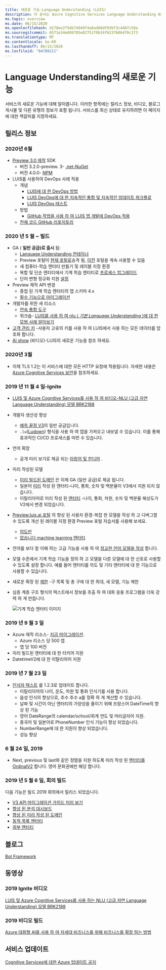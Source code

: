 ```yaml
---
title: 새로운 기능-Language Understanding (LUIS)
description: 이 문서는 Azure Cognitive Services Language Understanding API 대 한 뉴스로 정기적으로 업데이트 됩니다.
ms.topic: overview
ms.date: 06/15/2020
ms.openlocfilehash: d178ee2f5db74949f4a8ad68df93bf3c4407c58a
ms.sourcegitcommit: 6571e34e609785e82751f0b34f6237686470c1f3
ms.translationtype: MT
ms.contentlocale: ko-KR
ms.lasthandoff: 06/15/2020
ms.locfileid: "84789211"
---
```

# <a name="whats-new-in-language-understanding"></a>Language Understanding의 새로운 기능

서비스의 새로운 기능에 대해 알아봅니다. 이러한 항목에는 릴리스 정보, 비디오, 블로그 게시물 및 다른 유형의 정보가 포함 됩니다. 서비스를 최신 상태로 유지하려면 이 페이지에 대한 책갈피를 지정하세요.

## <a name="release-notes"></a>릴리스 정보

### <a name="june-2020"></a>2020년 6월

* [Preview 3.0 제작](luis-migration-authoring-entities.md) SDK
    * 버전 3.2.0-preview. 3- [.net-NuGet](https://www.nuget.org/packages/Microsoft.Azure.CognitiveServices.Language.LUIS.Authoring/)
    * 버전 4.0.0- [NPM](https://www.npmjs.com/package/@azure/cognitiveservices-luis-authoring)
* LUIS를 사용하여 DevOps 사례 적용
    * 개념
        * [LUIS에 대 한 DevOps 방법](luis-concept-devops-sourcecontrol.md)
        * [LUIS DevOps에 대 한 지속적인 통합 및 지속적인 업데이트 워크플로](luis-concept-devops-automation.md)
        * [LUIS DevOps 테스트](luis-concept-devops-testing.md)
    * 방법
        * [GitHub 작업을 사용 하 여 LUIS 앱 개발에 DevOps 적용](luis-how-to-devops-with-github.md)
    * [전체 코드 GitHub 리포지토리](https://github.com/Azure-Samples/LUIS-DevOps-Template)

### <a name="may-2020---build"></a>2020 년 5 월 ~ 빌드

* GA ( **일반 공급)로 출시** 됨:
    * [Language Understanding 컨테이너](luis-container-howto.md)
    * Preview 포털이 [현재 포털로](https://www.luis.ai)승격 됨, [이전](https://previous.luis.ai) 포털을 계속 사용할 수 있음
    * 새 컴퓨터-학습 엔터티 만들기 및 레이블 지정 환경
    * 복합 및 단순 엔터티에서 기계 학습 엔터티로 [프로세스 업그레이드](migrate-from-composite-entity.md)
    * 단어 변형 정규화 지원 [설정](how-to-application-settings-portal.md)
* Preview 제작 API 변경
    * 중첩 된 기계 학습 엔터티의 앱 스키마 4.x
    * [필수 기능으로 마이그레이션](luis-migration-authoring-entities.md#api-change-constraint-replaced-with-required-feature)
* 개발자를 위한 새 리소스
    * [연속 통합 도구](developer-reference-resource.md#continuous-integration-tools)
    * 워크숍- [LUIS를 사용 하 여 nlu ( _기본 Language Understanding_ )에 대 한 모범 사례 알아보기](developer-reference-resource.md#workshops)
* [고객 관리 키](luis-encryption-of-data-at-rest.md) -사용자 고유의 키를 사용 하 여 LUIS에서 사용 하는 모든 데이터를 암호화 합니다.
* [AI show](https://channel9.msdn.com/Shows/AI-Show/New-Features-in-Language-Understanding) (비디오)-LUIS의 새로운 기능을 참조 하세요.



### <a name="march-2020"></a>2020년 3월

* 이제 TLS 1.2는 이 서비스에 대한 모든 HTTP 요청에 적용됩니다. 자세한 내용은 [Azure Cognitive Services 보안](../cognitive-services-security.md)을 참조하세요.

### <a name="november-4-2019---ignite"></a>2019 년 11 월 4 일-Ignite

* [LUIS 및 Azure Cognitive Services를 사용 하 여 비디오-NLU (고급 자연 Language Understanding) 모델 BRK2188](https://www.youtube.com/watch?v=JdJEV2jV0_Y)

* 개발자 생산성 향상
    * [예측 끝점 V3](luis-migration-api-v3.md)의 일반 공급입니다.
    * `.lu`([Ludown](https://github.com/microsoft/botbuilder-tools/tree/master/packages/Ludown)) 형식을 사용 하 여 앱을 가져오고 내보낼 수 있습니다. 이를 통해 효과적인 CI/CD 프로세스를 마련 수 있습니다.
* 언어 확장
    * 공개 미리 보기로 제공 되는 [아랍어 및 힌디어](luis-language-support.md) .
* 미리 작성된 모델
    * [미리 빌드된 도메인](luis-reference-prebuilt-domains.md) 은 이제 GA (일반 공급)로 제공 됩니다.
    * 일본어 [미리](luis-reference-prebuilt-entities.md#japanese-entity-support) 작성 된 엔터티-나이, 통화, 숫자 및 백분율이 V3에서 지원 되지 않습니다.
    * 이탈리아어로 미리 작성 된 [엔터티](luis-reference-prebuilt-entities.md#italian-entity-support) -나이, 통화, 차원, 숫자 및 백분율 해상도가 V2에서 변경 되었습니다.
* [Preview.luis.ai 포털](https://preview.luis.ai) 의 향상 된 사용자 환경-복잡 한 모델을 작성 하 고 디버그할 수 있도록 개선 된 레이블 지정 환경 Preview 포털 자습서를 사용해 보세요.
    * [의도만](tutorial-intents-only.md)
    * [없습니다 machine learning 엔터티](tutorial-machine-learned-entity.md)
* 언어를 보다 잘 이해 하는 고급 기능을 사용 하 여 [정교한 언어 모델을 작성](luis-concept-entity-types.md) 합니다.
* 모델 수준에서 기계 학습 기능을 정의 하 고 모델을 다른 모델에 대 한 신호로 사용할 수 있도록 설정 합니다. 예를 들어 엔터티를 의도 및 기타 엔터티에 대 한 기능으로 사용할 수 있습니다.
* 새로운 확장 된 [제한](luis-limits.md) -구 목록 및 총 구에 대 한 최대, 새 모델, 기능 제한
* 심층 계층 구조 형식의 텍스트에서 정보를 추출 하 여 대화 응용 프로그램을 더욱 강력 하 게 만듭니다.

    ![기계 학습 엔터티 이미지](./media/whats-new/deep-entity-extraction-example.png)

### <a name="september-3-2019"></a>2019 년 9 월 3 일

* Azure 제작 리소스- [지금 마이그레이션](luis-migration-authoring.md).
    * Azure 리소스 당 500 앱
    * 앱 당 100 버전
* 미리 빌드된 엔터티에 대 한 터키어 지원
* DatetimeV2에 대 한 이탈리아어 지원

### <a name="july-23-2019"></a>2019 년 7 월 23 일

* [인식자 텍스트](https://github.com/microsoft/Recognizers-Text/releases/tag/dotnet-v1.2.3) 를 1.2.3로 업데이트 합니다.
    * 이탈리아어의 나이, 온도, 차원 및 통화 인식기를 사용 합니다.
    * 음성 인식의 향상으로, 추수 추수 a를 정확 하 게 계산할 수 있습니다.
    * 날짜 및 시간이 아닌 엔터티의 가양성을 줄이기 위해 프랑스어 DateTime의 향상 된 기능
    * 영어 DateRange의 calendar/school/회계 연도 및 머리글자어 지원.
    * 중국어 및 일본어로 PhoneNumber 인식 기능이 향상 되었습니다.
    * NumberRange에 대 한 지원이 향상 되었습니다.
    * 성능 향상

### <a name="june-24-2019"></a>6 월 24 일, 2019

* Next, previous 및 last와 같은 정렬을 지원 하도록 미리 작성 된 [엔터티를 OrdinalV2](luis-reference-prebuilt-ordinal-v2.md) 합니다. 영어 문화권에만 해당 합니다.

### <a name="may-6-2019---build-conference"></a>2019 년 5 월 6 일, 회의 빌드

다음 기능은 빌드 2019 회의에서 릴리스 되었습니다.

* [V3 API 마이그레이션 가이드 미리 보기](luis-migration-api-v3.md)
* [향상 된 분석 대시보드](luis-how-to-use-dashboard.md)
* [향상 된 미리 작성 된 도메인](luis-reference-prebuilt-domains.md)
* [동적 목록 엔터티](schema-change-prediction-runtime.md#dynamic-lists-passed-in-at-prediction-time)
* [외부 엔터티](schema-change-prediction-runtime.md#external-entities-passed-in-at-prediction-time)

## <a name="blogs"></a>블로그

[Bot Framework](https://blog.botframework.com/)

## <a name="videos"></a>동영상

### <a name="2019-ignite-videos"></a>2019 Ignite 비디오

[LUIS 및 Azure Cognitive Services를 사용 하는 NLU (고급 자연 Language Understanding) 모델 BRK2188](https://www.youtube.com/watch?v=JdJEV2jV0_Y)

### <a name="2019-build-videos"></a>2019 비디오 빌드

[Azure 대화형 AI를 사용 하 여 차세대 비즈니스를 위해 비즈니스를 확장 하는 방법](https://www.youtube.com/watch?v=_k97jd-csuk&feature=youtu.be)

## <a name="service-updates"></a>서비스 업데이트

[Cognitive Services에 대한 Azure 업데이트 공지](https://azure.microsoft.com/updates/?product=cognitive-services)
